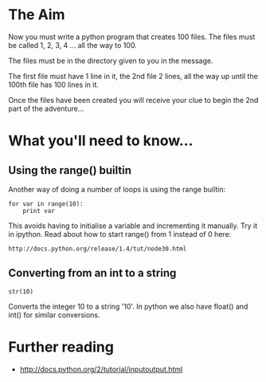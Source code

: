 # The Aim

Now you must write a python program that creates 100 files. The files must be called 1, 2, 3, 4 ... all the way to 100.

The files must be in the directory given to you in the message.

The first file must have 1 line in it, the 2nd file 2 lines, all the way up until the 100th file has 100 lines in it.

Once the files have been created you will receive your clue to begin the 2nd part of the adventure...

# What you'll need to know...

## Using the range() builtin

Another way of doing a number of loops is using the range builtin:

    for var in range(10):
        print var

This avoids having to initialise a variable and incrementing it manually. Try it in ipython. Read about how to start range() from 1 instead of 0 here:

    http://docs.python.org/release/1.4/tut/node30.html

## Converting from an int to a string

    str(10)

Converts the integer 10 to a string '10'. In python we also have float() and int() for similar conversions.

# Further reading

* http://docs.python.org/2/tutorial/inputoutput.html
